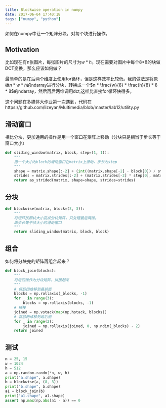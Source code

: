 ```yaml
---
title: Blockwise operation in numpy
date: 2017-06-04 17:40:18
tags: ["numpy", "python"]
---
```


如何在numpy中让一个矩阵分块，对每个块进行操作。

<!--more-->

## Motivation

比如现在有n张图片，每张图片的尺寸为$w*h$。现在需要对图片中每个8*8的块做DCT变换，那么应该如何做？

最简单的是在后两个维度上使用for循环，但是这样效率比较低。我的做法是将原始$n * w * h$的ndarray进行分块，转换成一个$n * \frac{w}{8} * \frac{h}{8} * 8 * 8$的ndarray，然后再后两维调用dct,这样比直接for循环快得多。

这个问题在多媒体大作业第一次遇到，代码在https://github.com/lizeyan/Multimedia/blob/master/lab12/utility.py

## 滑动窗口

相比分块，更加通用的操作是用一个窗口在矩阵上移动（分块只是相当于步长等于窗口大小）

``` python
def sliding_window(matrix, block, step=(1, 1)):
    """
    用一个大小为block的滑动窗口在matrix上滑动，步长为step
    """
    shape = matrix.shape[:-2] + (int((matrix.shape[-2] - block[0]) / step[0] + 1), int((matrix.shape[-1] - block[1]) / step[1] + 1)) + block
    strides = matrix.strides[:-2] + (matrix.strides[-2] * step[0], matrix.strides[-1] * step[1]) + matrix.strides[-2:]
    return as_strided(matrix, shape=shape, strides=strides)
```



## 分块

``` python
def blockwise(matrix, block=(3, 3)):
    """
    将矩阵按照块大小变成分块矩阵，只处理最后两维。
    即步长等于块大小的滑动窗口
    """
    return sliding_window(matrix, block, block)
```



## 组合

如何将分块完的矩阵再组合起来？

``` python
def block_join(blocks):
    """
    将后四维作为分块矩阵，拼接起来
    """
    # 将后四维移到最前面
    blocks = np.rollaxis(_blocks, -1)
    for _ in range(3):
        blocks = np.rollaxis(blocks, -1)
    # 拼接
    joined = np.vstack(map(np.hstack, blocks))
    # 将前两维移到最后面
    for _ in range(2):
        joined = np.rollaxis(joined, 0, np.ndim(_blocks) - 2)
    return joined
```

## 测试

``` python
n = 25, 15
w = 1024
h = 512
a = np.random.randn(*n, w, h)
print("a.shape", a.shape)
b = blockwise(a, (8, 8))
print("b.shape", b.shape)
a1 = block_join(b)
print("a1.shape", a1.shape)
assert np.max(np.abs(a1 - a)) == 0
```

